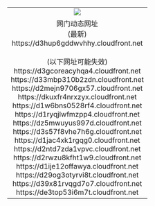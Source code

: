 ﻿<table>
  <tr></tr>
  <tr><td colspan=2 align=center><img src="https://d3hup6gddwvhhy.cloudfront.net/Up/oGate.jpg" /></td></tr>
  <tr><td colspan=2 align=center>网门动态网址<br/>(最新)
<br>https://d3hup6gddwvhhy.cloudfront.net
<br/><br/>(以下网址可能失效)
<br>https://d3gcoreacyhqa4.cloudfront.net
<br>https://d33mbp310b2zdn.cloudfront.net
<br>https://d2mejn9706gx57.cloudfront.net
<br>https://dkuxfr4nrxzyx.cloudfront.net
<br>https://d1w6bns0528rf4.cloudfront.net
<br>https://d1ryqjlwfmzpp4.cloudfront.net
<br>https://dz5mwuyus997d.cloudfront.net
<br>https://d3s57f8vhe7h6g.cloudfront.net
<br>https://d1jac4xk1rgqg0.cloudfront.net
<br>https://d2ntd7zda1vpvc.cloudfront.net
<br>https://d2rwzu8kfht1w9.cloudfront.net
<br>https://d1ije12offawya.cloudfront.net
<br>https://d29og3otyrvi8t.cloudfront.net
<br>https://d39x81rvqgd7o7.cloudfront.net
<br>https://de3top53i6m7t.cloudfront.net
    </td>
  </tr>
</table>
